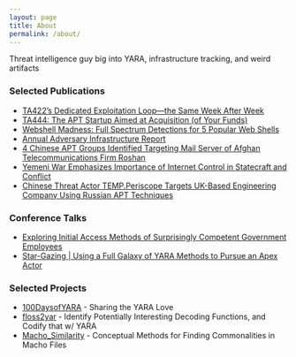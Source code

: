 ```yaml
---
layout: page
title: About
permalink: /about/
---
```


Threat intelligence guy big into YARA, infrastructure tracking, and weird artifacts

### Selected Publications
- [TA422’s Dedicated Exploitation Loop—the Same Week After Week](https://www.proofpoint.com/us/blog/threat-insight/ta422s-dedicated-exploitation-loop-same-week-after-week)
- [TA444: The APT Startup Aimed at Acquisition (of Your Funds)](https://www.proofpoint.com/us/blog/threat-insight/ta444-apt-startup-aimed-at-your-funds)
- [Webshell Madness: Full Spectrum Detections for 5 Popular Web Shells ](https://www.recordedfuture.com/full-spectrum-detections-five-popular-web-shells/)
- [Annual Adversary Infrastructure Report](https://www.recordedfuture.com/2020-adversary-infrastructure-report/)
- [4 Chinese APT Groups Identified Targeting Mail Server of Afghan Telecommunications Firm Roshan](https://www.recordedfuture.com/blog/chinese-apt-groups-target-afghan-telecommunications-firm)
- [Yemeni War Emphasizes Importance of Internet Control in Statecraft and Conflict](https://www.recordedfuture.com/yemen-internet-control/)
- [Chinese Threat Actor TEMP.Periscope Targets UK-Based Engineering Company Using Russian APT Techniques](https://www.recordedfuture.com/blog/chinese-threat-actor-tempperiscope)

### Conference Talks
- [Exploring Initial Access Methods of Surprisingly Competent Government Employees](https://www.youtube.com/watch?v=LYHmTjFW-nY&ab_channel=SLEUTHCON)
- [Star-Gazing | Using a Full Galaxy of YARA Methods to Pursue an Apex Actor](https://www.youtube.com/watch?v=aaV7UieJ_l4&ab_channel=SentinelOne)

### Selected Projects
- [100DaysofYARA](https://github.com/g-les/100DaysofYARA) - Sharing the YARA Love
- [floss2yar](https://github.com/g-les/floss2yar) - Identify Potentially Interesting Decoding Functions, and Codify that w/ YARA
- [Macho_Similarity](https://github.com/g-les/macho_similarity/) - Conceptual Methods for Finding Commonalities in Macho Files 
